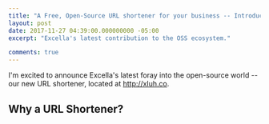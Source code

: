 ```yaml
---
title: "A Free, Open-Source URL shortener for your business -- Introducing xluhco!"
layout: post
date: 2017-11-27 04:39:00.000000000 -05:00
excerpt: "Excella's latest contribution to the OSS ecosystem."

comments: true
---
```


I'm excited to announce Excella's latest foray into the open-source world -- our new URL shortener, located at <http://xluh.co>.

## Why a URL Shortener?